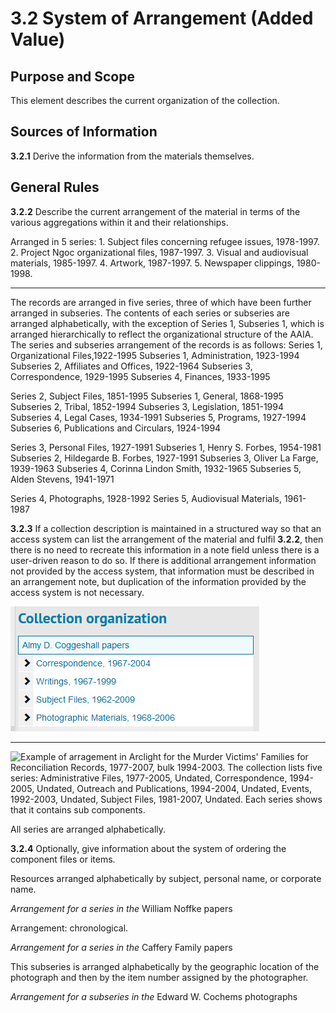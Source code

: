 # 3.2 System of Arrangement (Added Value)

## Purpose and Scope

This element describes the current organization of the collection.

## Sources of Information

**3.2.1** Derive the information from the materials themselves.

## General Rules

**3.2.2** Describe the current arrangement of the material in terms of the various aggregations within it and their relationships.

<p class="dacs-example">
Arranged in 5 series:
 1. Subject files concerning refugee issues, 1978-1997.
 2. Project Ngoc organizational files, 1987-1997.
 3. Visual and audiovisual materials, 1985-1997.
 4. Artwork, 1987-1997.
 5. Newspaper clippings, 1980-1998.    
</p>
    
------------------------

<p class="dacs-example">
The records are arranged in five series, three of which have been further arranged in subseries. The contents of each series or subseries are arranged alphabetically, with the exception of Series 1, Subseries 1, which is arranged hierarchically to reflect the organizational structure of the AAIA. The series and subseries arrangement of the records is as follows:
 Series 1, Organizational Files,1922-1995
  Subseries 1, Administration, 1923-1994
  Subseries 2, Affiliates and Offices, 1922-1964
  Subseries 3, Correspondence, 1929-1995
  Subseries 4, Finances, 1933-1995

 Series 2, Subject Files, 1851-1995
  Subseries 1, General, 1868-1995
  Subseries 2, Tribal, 1852-1994
  Subseries 3, Legislation, 1851-1994
  Subseries 4, Legal Cases, 1934-1991
  Subseries 5, Programs, 1927-1994
  Subseries 6, Publications and Circulars, 1924-1994

 Series 3, Personal Files, 1927-1991
  Subseries 1, Henry S. Forbes, 1954-1981
  Subseries 2, Hildegarde B. Forbes, 1927-1991
  Subseries 3, Oliver La Farge, 1939-1963
  Subseries 4, Corinna Lindon Smith, 1932-1965
  Subseries 5, Alden Stevens, 1941-1971

 Series 4, Photographs, 1928-1992
 Series 5, Audiovisual Materials, 1961-1987
</p>

**3.2.3** If a collection description is maintained in a structured way so that an access system can list the arrangement of the material and fulfil **3.2.2**, then there is no need to recreate this information in a note field unless there is a user-driven reason to do so. If there is additional arrangement information not provided by the access system, that information must be described in an arrangement note, but duplication of the information provided by the access system is not necessary.

<p class="dacs-example">

![Example of arrangement in ArchivesSpace for the Almy D. Coggeshall papers. The collection lists four series: Correspondence, 1967-2004, Writings, 1967-1999, Subject Files, 1962-2009, and Photographic Materials, 1968-2006. Each series shows that it contains sub components.](../../img/part_1/chapter_3/arrangement_example_1.png)


</p>


------------------------

<p class="dacs-example">

![Example of arragement in Arclight for the Murder Victims' Families for Reconciliation Records, 1977-2007, bulk 1994-2003. The collection lists five series: Administrative Files, 1977-2005, Undated, 
Correspondence, 1994-2005, Undated, Outreach and Publications, 1994-2004, Undated, 
Events, 1992-2003, Undated, Subject Files, 1981-2007, Undated. Each series shows that it contains sub components.](../../img/part_1/chapter_3/arrangement_example_2.png)

</p>

<p class="dacs-example">All series are arranged alphabetically.</p>

**3.2.4** Optionally, give information about the system of ordering the component files or items.

<p class="dacs-example">Resources arranged alphabetically by subject, personal name, or corporate name.</p>
<p class="dacs-example"><em>Arrangement for a series in the</em> William Noffke papers</p>

<p class="dacs-example">Arrangement: chronological.</p>
<p class="dacs-example"><em>Arrangement for a series in the</em> Caffery Family papers</p>

<p class="dacs-example">This subseries is arranged alphabetically by the geographic location of the photograph and then by the item number assigned by the photographer.</p>
<p class="dacs-example"><em>Arrangement for a subseries in the</em> Edward W. Cochems photographs</p>

